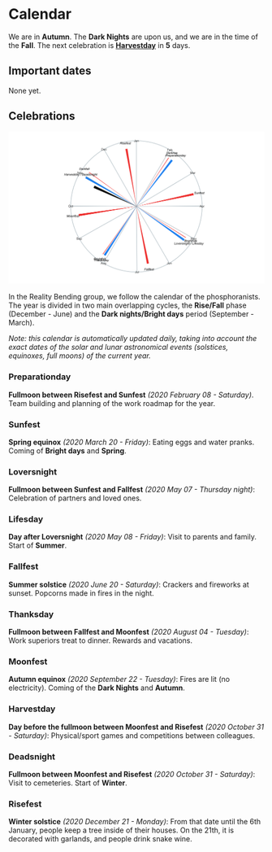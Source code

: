 
# Calendar

We are in **Autumn**. The **Dark Nights** are upon us, and we are in the
time of the **Fall**. The next celebration is
[**Harvestday**](https://github.com/RealityBending/Calendar#Harvestday)
in **5** days.

## Important dates

None yet.

## Celebrations

![](calendar_plot-1.png)<!-- -->

In the Reality Bending group, we follow the calendar of the
phosphoranists. The year is divided in two main overlapping cycles, the
**Rise/Fall** phase (December - June) and the **Dark nights/Bright
days** period (September - March).

*Note: this calendar is automatically updated daily, taking into account
the exact dates of the solar and lunar astronomical events (solstices,
equinoxes, full moons) of the current year.*

### Preparationday

**Fullmoon between Risefest and Sunfest** *(2020 February 08 -
Saturday)*. Team building and planning of the work roadmap for the year.

### Sunfest

**Spring equinox** *(2020 March 20 - Friday)*: Eating eggs and water
pranks. Coming of **Bright days** and **Spring**.

### Loversnight

**Fullmoon between Sunfest and Fallfest** *(2020 May 07 - Thursday
night)*: Celebration of partners and loved ones.

### Lifesday

**Day after Loversnight** *(2020 May 08 - Friday)*: Visit to parents and
family. Start of **Summer**.

### Fallfest

**Summer solstice** *(2020 June 20 - Saturday)*: Crackers and fireworks
at sunset. Popcorns made in fires in the night.

### Thanksday

**Fullmoon between Fallfest and Moonfest** *(2020 August 04 - Tuesday)*:
Work superiors treat to dinner. Rewards and vacations.

### Moonfest

**Autumn equinox** *(2020 September 22 - Tuesday)*: Fires are lit (no
electricity). Coming of the **Dark Nights** and **Autumn**.

### Harvestday

**Day before the fullmoon between Moonfest and Risefest** *(2020 October
31 - Saturday)*: Physical/sport games and competitions between
colleagues.

### Deadsnight

**Fullmoon between Moonfest and Risefest** *(2020 October 31 -
Saturday)*: Visit to cemeteries. Start of **Winter**.

### Risefest

**Winter solstice** *(2020 December 21 - Monday)*: From that date until
the 6th January, people keep a tree inside of their houses. On the 21th,
it is decorated with garlands, and people drink snake wine.
